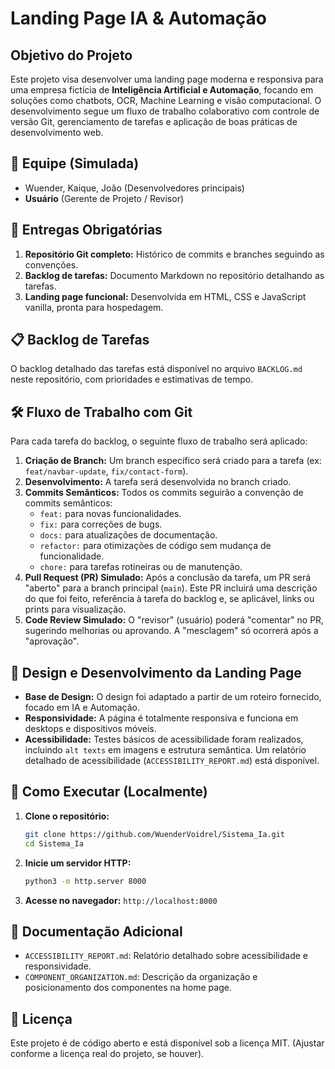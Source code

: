# Landing Page IA & Automação

## Objetivo do Projeto

Este projeto visa desenvolver uma landing page moderna e responsiva para uma empresa fictícia de **Inteligência Artificial e Automação**, focando em soluções como chatbots, OCR, Machine Learning e visão computacional. O desenvolvimento segue um fluxo de trabalho colaborativo com controle de versão Git, gerenciamento de tarefas e aplicação de boas práticas de desenvolvimento web.

## 👥 Equipe (Simulada)

*   Wuender, Kaique, João (Desenvolvedores principais)
*   **Usuário** (Gerente de Projeto / Revisor)

## 🚀 Entregas Obrigatórias

1.  **Repositório Git completo:** Histórico de commits e branches seguindo as convenções.
2.  **Backlog de tarefas:** Documento Markdown no repositório detalhando as tarefas.
3.  **Landing page funcional:** Desenvolvida em HTML, CSS e JavaScript vanilla, pronta para hospedagem.

## 📋 Backlog de Tarefas

O backlog detalhado das tarefas está disponível no arquivo `BACKLOG.md` neste repositório, com prioridades e estimativas de tempo.

## 🛠️ Fluxo de Trabalho com Git

Para cada tarefa do backlog, o seguinte fluxo de trabalho será aplicado:

1.  **Criação de Branch:** Um branch específico será criado para a tarefa (ex: `feat/navbar-update`, `fix/contact-form`).
2.  **Desenvolvimento:** A tarefa será desenvolvida no branch criado.
3.  **Commits Semânticos:** Todos os commits seguirão a convenção de commits semânticos:
    *   `feat:` para novas funcionalidades.
    *   `fix:` para correções de bugs.
    *   `docs:` para atualizações de documentação.
    *   `refactor:` para otimizações de código sem mudança de funcionalidade.
    *   `chore:` para tarefas rotineiras ou de manutenção.
4.  **Pull Request (PR) Simulado:** Após a conclusão da tarefa, um PR será "aberto" para a branch principal (`main`). Este PR incluirá uma descrição do que foi feito, referência à tarefa do backlog e, se aplicável, links ou prints para visualização.
5.  **Code Review Simulado:** O "revisor" (usuário) poderá "comentar" no PR, sugerindo melhorias ou aprovando. A "mesclagem" só ocorrerá após a "aprovação".

## 🎨 Design e Desenvolvimento da Landing Page

*   **Base de Design:** O design foi adaptado a partir de um roteiro fornecido, focado em IA e Automação.
*   **Responsividade:** A página é totalmente responsiva e funciona em desktops e dispositivos móveis.
*   **Acessibilidade:** Testes básicos de acessibilidade foram realizados, incluindo `alt texts` em imagens e estrutura semântica. Um relatório detalhado de acessibilidade (`ACCESSIBILITY_REPORT.md`) está disponível.

## 🚀 Como Executar (Localmente)

1.  **Clone o repositório:**
    ```bash
    git clone https://github.com/WuenderVoidrel/Sistema_Ia.git
    cd Sistema_Ia
    ```
2.  **Inicie um servidor HTTP:**
    ```bash
    python3 -m http.server 8000
    ```
3.  **Acesse no navegador:** `http://localhost:8000`

## 📄 Documentação Adicional

*   `ACCESSIBILITY_REPORT.md`: Relatório detalhado sobre acessibilidade e responsividade.
*   `COMPONENT_ORGANIZATION.md`: Descrição da organização e posicionamento dos componentes na home page.

## 📄 Licença

Este projeto é de código aberto e está disponível sob a licença MIT. (Ajustar conforme a licença real do projeto, se houver).

